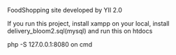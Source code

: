 FoodShopping site developed by YII 2.0

If you run this project, install xampp on your local, install delivery_bloom2.sql(mysql) and run this on htdocs

php -S 127.0.0.1:8080 on cmd



